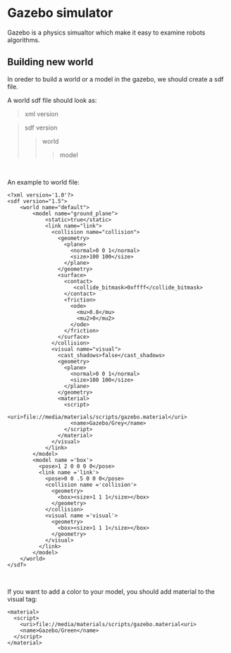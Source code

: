 # Gazebo simulator

Gazebo is a physics simualtor which make it easy to examine robots algorithms.

## Building new world

In oreder to build a world or a model in the gazebo, we should create a sdf file.

A world sdf file should look as:

> xml version

> sdf version
>> world 
>>> model 


&nbsp;

An example to world file:

```
<?xml version='1.0'?>
<sdf version="1.5">
    <world name="default">
        <model name="ground_plane">
            <static>true</static>
            <link name="link">
              <collision name="collision">
                <geometry>
                  <plane>
                    <normal>0 0 1</normal>
                    <size>100 100</size>
                  </plane>
                </geometry>
                <surface>
                  <contact>
                     <collide_bitmask>0xffff</collide_bitmask>
                  </contact>
                  <friction>
                    <ode>
                      <mu>0.8</mu>
                      <mu2>0</mu2>
                    </ode>
                  </friction>
                </surface>
              </collision>
              <visual name="visual">
                <cast_shadows>false</cast_shadows>
                <geometry>
                  <plane>
                    <normal>0 0 1</normal>
                    <size>100 100</size>
                  </plane>
                </geometry>
                <material>
                  <script>
                    <uri>file://media/materials/scripts/gazebo.material</uri>
                    <name>Gazebo/Grey</name>
                  </script>
                </material>
              </visual>
            </link>
        </model>
        <model name ='box'>
          <pose>1 2 0 0 0 0</pose>
          <link name ='link'>
            <pose>0 0 .5 0 0 0</pose>
            <collision name ='collision'>
              <geometry>
                <box><size>1 1 1</size></box>
              </geometry>
            </collision>
            <visual name ='visual'>
              <geometry>
                <box><size>1 1 1</size></box>
              </geometry>
            </visual>
          </link>
        </model>
    </world>
</sdf>
```
&nbsp;

If you want to add a color to your model, you should add material to the visual tag:

```
<material>
  <script>
    <uri>file://media/materials/scripts/gazebo.material<uri>
    <name>Gazebo/Green</name>
  </script>
</material>
```